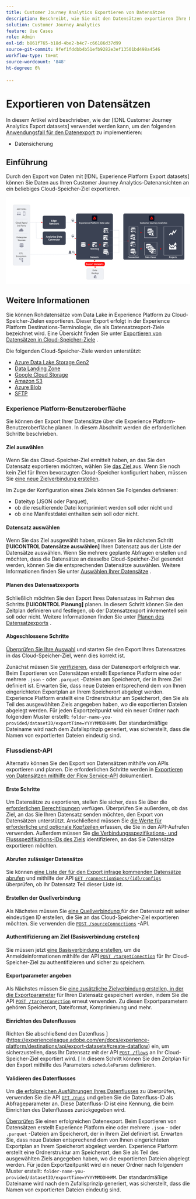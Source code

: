 ```yaml
---
title: Customer Journey Analytics Exportieren von Datensätzen
description: Beschreibt, wie Sie mit den Datensätzen exportieren Ihre Daten sichern.
solution: Customer Journey Analytics
feature: Use Cases
role: Admin
exl-id: b861f765-b18d-4be2-b4c7-c66186d37d99
source-git-commit: 9fef1fddbb4b51efb9282e3ef13501bd498a4546
workflow-type: tm+mt
source-wordcount: '848'
ht-degree: 6%

---
```


# Exportieren von Datensätzen

In diesem Artikel wird beschrieben, wie der [!DNL Customer Journey Analytics Export datasets] verwendet werden kann, um den folgenden [Anwendungsfall für den Datenexport](overview.md) zu implementieren:

- Datensicherung

## Einführung

Durch den Export von Daten mit [!DNL Experience Platform Export datasets] können Sie Daten aus Ihren Customer Journey Analytics-Datenansichten an ein beliebiges Cloud-Speicher-Ziel exportieren.

![BI-Erweiterung](../assets/export-datasets.svg)

## Weitere Informationen

Sie können Rohdatensätze vom Data Lake in Experience Platform zu Cloud-Speicher-Zielen exportieren. Dieser Export erfolgt in der Experience Platform Destinations-Terminologie, die als Datensatzexport-Ziele bezeichnet wird. Eine Übersicht finden Sie unter [Exportieren von Datensätzen in Cloud-Speicher-Ziele](https://experienceleague.adobe.com/en/docs/experience-platform/destinations/ui/activate/export-datasets) .

Die folgenden Cloud-Speicher-Ziele werden unterstützt:

- [Azure Data Lake Storage Gen2](https://experienceleague.adobe.com/en/docs/experience-platform/destinations/catalog/cloud-storage/adls-gen2)
- [Data Landing Zone](https://experienceleague.adobe.com/en/docs/experience-platform/destinations/catalog/cloud-storage/data-landing-zone)
- [Google Cloud Storage](https://experienceleague.adobe.com/en/docs/experience-platform/destinations/catalog/cloud-storage/google-cloud-storage)
- [Amazon S3](https://experienceleague.adobe.com/en/docs/experience-platform/destinations/catalog/cloud-storage/amazon-s3#changelog)
- [Azure Blob](https://experienceleague.adobe.com/en/docs/experience-platform/destinations/catalog/cloud-storage/azure-blob#changelog)
- [SFTP](https://experienceleague.adobe.com/en/docs/experience-platform/destinations/catalog/cloud-storage/sftp#changelog)


### Experience Platform-Benutzeroberfläche

Sie können den Export Ihrer Datensätze über die Experience Platform-Benutzeroberfläche planen. In diesem Abschnitt werden die erforderlichen Schritte beschrieben.

#### Ziel auswählen

Wenn Sie das Cloud-Speicher-Ziel ermittelt haben, an das Sie den Datensatz exportieren möchten, wählen Sie [das Ziel ](https://experienceleague.adobe.com/en/docs/experience-platform/destinations/ui/activate/export-datasets#select-destination) aus. Wenn Sie noch kein Ziel für Ihren bevorzugten Cloud-Speicher konfiguriert haben, müssen Sie [eine neue Zielverbindung erstellen](https://experienceleague.adobe.com/en/docs/experience-platform/destinations/ui/connect-destination).

Im Zuge der Konfiguration eines Ziels können Sie Folgendes definieren:

- Dateityp (JSON oder Parquet),
- ob die resultierende Datei komprimiert werden soll oder nicht und
- ob eine Manifestdatei enthalten sein soll oder nicht.


#### Datensatz auswählen

Wenn Sie das Ziel ausgewählt haben, müssen Sie im nächsten Schritt **[!UICONTROL Datensätze auswählen]** Ihren Datensatz aus der Liste der Datensätze auswählen. Wenn Sie mehrere geplante Abfragen erstellen und möchten, dass die Datensätze an dasselbe Cloud-Speicher-Ziel gesendet werden, können Sie die entsprechenden Datensätze auswählen. Weitere Informationen finden Sie unter [Auswählen Ihrer Datensätze](https://experienceleague.adobe.com/en/docs/experience-platform/destinations/ui/activate/export-datasets#select-datasets) .

#### Planen des Datensatzexports

Schließlich möchten Sie den Export Ihres Datensatzes im Rahmen des Schritts **[!UICONTROL Planung]** planen. In diesem Schritt können Sie den Zeitplan definieren und festlegen, ob der Datensatzexport inkrementell sein soll oder nicht. Weitere Informationen finden Sie unter [Planen des Datensatzexports](https://experienceleague.adobe.com/en/docs/experience-platform/destinations/ui/activate/export-datasets#scheduling) .


#### Abgeschlossene Schritte

[Überprüfen Sie Ihre Auswahl](https://experienceleague.adobe.com/en/docs/experience-platform/destinations/ui/activate/export-datasets#review) und starten Sie den Export Ihres Datensatzes in das Cloud-Speicher-Ziel, wenn dies korrekt ist.

Zunächst müssen Sie [verifizieren](https://experienceleague.adobe.com/en/docs/experience-platform/destinations/ui/activate/export-datasets#verify), dass der Datenexport erfolgreich war. Beim Exportieren von Datensätzen erstellt Experience Platform eine oder mehrere `.json` - oder `.parquet` -Dateien am Speicherort, der in Ihrem Ziel definiert ist. Erwarten Sie, dass neue Dateien entsprechend dem von Ihnen eingerichteten Exportplan an Ihrem Speicherort abgelegt werden. Experience Platform erstellt eine Ordnerstruktur am Speicherort, den Sie als Teil des ausgewählten Ziels angegeben haben, wo die exportierten Dateien abgelegt werden. Für jeden Exportzeitpunkt wird ein neuer Ordner nach folgendem Muster erstellt: `folder-name-you-provided/datasetID/exportTime=YYYYMMDDHHMM`. Der standardmäßige Dateiname wird nach dem Zufallsprinzip generiert, was sicherstellt, dass die Namen von exportierten Dateien eindeutig sind.

### Flussdienst-API

Alternativ können Sie den Export von Datensätzen mithilfe von APIs exportieren und planen. Die erforderlichen Schritte werden in [Exportieren von Datensätzen mithilfe der Flow Service-API](https://experienceleague.adobe.com/en/docs/experience-platform/destinations/api/export-datasets) dokumentiert.

#### Erste Schritte

Um Datensätze zu exportieren, stellen Sie sicher, dass Sie über die [erforderlichen Berechtigungen](https://experienceleague.adobe.com/en/docs/experience-platform/destinations/api/export-datasets#permissions) verfügen. Überprüfen Sie außerdem, ob das Ziel, an das Sie Ihren Datensatz senden möchten, den Export von Datensätzen unterstützt. Anschließend müssen Sie [ die Werte für erforderliche und optionale Kopfzeilen ](https://experienceleague.adobe.com/en/docs/experience-platform/destinations/api/export-datasets#gather-values-headers) erfassen, die Sie in den API-Aufrufen verwenden. Außerdem müssen Sie [die Verbindungsspezifikations- und Flussspezifikations-IDs des Ziels](https://experienceleague.adobe.com/en/docs/experience-platform/destinations/api/export-datasets#gather-connection-spec-flow-spec) identifizieren, an das Sie Datensätze exportieren möchten.

#### Abrufen zulässiger Datensätze

Sie können [ eine Liste der für den Export infrage kommenden Datensätze abrufen](https://experienceleague.adobe.com/en/docs/experience-platform/destinations/api/export-datasets#retrieve-list-of-available-datasets) und mithilfe der API [`GET /connectionSpecs/{id}/configs`](https://developer.adobe.com/experience-platform-apis/references/destinations/#tag/Configurations/operation/getDatasets) überprüfen, ob Ihr Datensatz Teil dieser Liste ist.


#### Erstellen der Quellverbindung

Als Nächstes müssen Sie [eine Quellverbindung ](https://experienceleague.adobe.com/en/docs/experience-platform/destinations/api/export-datasets#create-source-connection) für den Datensatz mit seiner eindeutigen ID erstellen, die Sie an das Cloud-Speicher-Ziel exportieren möchten. Sie verwenden die [`POST /sourceConnections`](https://developer.adobe.com/experience-platform-apis/references/destinations/#tag/Source-connections/operation/postSourceConnection) -API.

#### Authentifizierung am Ziel (Basisverbindung erstellen)

Sie müssen jetzt [eine Basisverbindung erstellen](https://experienceleague.adobe.com/en/docs/experience-platform/destinations/api/export-datasets#create-base-connection), um die Anmeldeinformationen mithilfe der API [`POST /targetConection`](https://developer.adobe.com/experience-platform-apis/references/destinations/#tag/Target-connections/operation/postTargetConnection) für Ihr Cloud-Speicher-Ziel zu authentifizieren und sicher zu speichern.


#### Exportparameter angeben

Als Nächstes müssen Sie [eine zusätzliche Zielverbindung erstellen, in der die Exportparameter](https://experienceleague.adobe.com/en/docs/experience-platform/destinations/api/export-datasets#create-target-connection) für Ihren Datensatz gespeichert werden, indem Sie die API [`POST /targetConection`](https://developer.adobe.com/experience-platform-apis/references/destinations/#tag/Target-connections/operation/postTargetConnection) erneut verwenden. Zu diesen Exportparametern gehören Speicherort, Dateiformat, Komprimierung und mehr.

#### Einrichten des Datenflusses

Richten Sie abschließend den Datenfluss ](https://experienceleague.adobe.com/en/docs/experience-platform/destinations/api/export-datasets#create-dataflow) ein, um sicherzustellen, dass Ihr Datensatz mit der API [`POST /flows`](https://developer.adobe.com/experience-platform-apis/references/destinations/#tag/Dataflows/operation/postFlow) an Ihr Cloud-Speicher-Ziel exportiert wird. [ In diesem Schritt können Sie den Zeitplan für den Export mithilfe des Parameters `scheduleParams` definieren.

#### Validieren des Datenflusses

Um [die erfolgreichen Ausführungen Ihres Datenflusses](https://experienceleague.adobe.com/en/docs/experience-platform/destinations/api/export-datasets#get-dataflow-runs) zu überprüfen, verwenden Sie die API [`GET /runs`](https://developer.adobe.com/experience-platform-apis/references/destinations/#tag/Dataflow-runs/operation/getFlowRuns) und geben Sie die Datenfluss-ID als Abfrageparameter an. Diese Datenfluss-ID ist eine Kennung, die beim Einrichten des Datenflusses zurückgegeben wird.

[Überprüfen](https://experienceleague.adobe.com/en/docs/experience-platform/destinations/ui/activate/export-datasets#verify) Sie einen erfolgreichen Datenexport. Beim Exportieren von Datensätzen erstellt Experience Platform eine oder mehrere `.json` - oder `.parquet` -Dateien am Speicherort, der in Ihrem Ziel definiert ist. Erwarten Sie, dass neue Dateien entsprechend dem von Ihnen eingerichteten Exportplan an Ihrem Speicherort abgelegt werden. Experience Platform erstellt eine Ordnerstruktur am Speicherort, den Sie als Teil des ausgewählten Ziels angegeben haben, wo die exportierten Dateien abgelegt werden. Für jeden Exportzeitpunkt wird ein neuer Ordner nach folgendem Muster erstellt: `folder-name-you-provided/datasetID/exportTime=YYYYMMDDHHMM`. Der standardmäßige Dateiname wird nach dem Zufallsprinzip generiert, was sicherstellt, dass die Namen von exportierten Dateien eindeutig sind.
